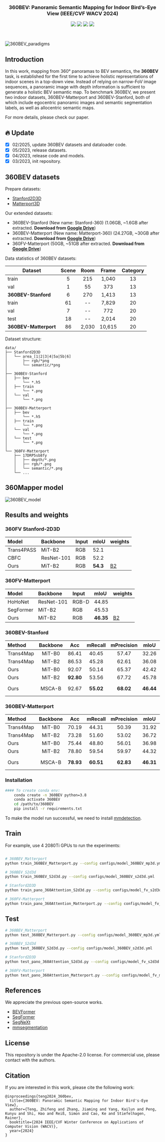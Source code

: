 <div align="center"> 

### 360BEV: Panoramic Semantic Mapping for Indoor Bird’s-Eye View (IEEE/CVF WACV 2024)

</div>

<p align="center">
<a href="https://arxiv.org/pdf/2303.11910.pdf">
    <img src="https://img.shields.io/badge/arXiv-2303.11910-red" /></a>
<a href="https://jamycheung.github.io/360BEV.html">
    <img src="https://img.shields.io/badge/Project-page-green" /></a>
<a href="https://pytorch.org/">
    <img src="https://img.shields.io/badge/Framework-PyTorch-orange.svg" /></a>
<a href="https://github.com/jamycheung/DELIVER/blob/main/LICENSE">
    <img src="https://img.shields.io/badge/License-Apache_2.0-blue.svg" /></a>
</p>

<br />

![360BEV_paradigms](figs/360BEV_paradigms.png)


## Introduction

In this work, mapping from 360° panoramas to BEV semantics, the **360BEV** task, is established for the first time to achieve holistic representations of indoor scenes in a top-down view. Instead of relying on narrow-FoV image sequences, a panoramic image with depth information is sufficient to generate a holistic BEV semantic map. To benchmark 360BEV, we present two indoor datasets, 360BEV-Matterport and 360BEV-Stanford, both of which include egocentric panoramic images and semantic segmentation labels, as well as allocentric semantic maps.

For more details, please check our paper.

## :fire: Update
- [x] 02/2025, update 360BEV datasets and dataloader code.
- [x] 05/2023, release datasets.
- [x] 04/2023, release code and models.
- [x] 03/2023, init repository.

## 360BEV datasets

Prepare datasets:
- [Stanford2D3D](https://arxiv.org/abs/1702.01105)
- [Matterport3D](https://niessner.github.io/Matterport)

Our extended datasets:
- 360BEV-Stanford (New name: Stanford-360) (1.06GB, ~1.6GB after extracted. **Download from [Google Drive](https://drive.google.com/file/d/1XzhYkJL_5pbT7I4YNiVYGRN-1ay3MsUW/view?usp=sharing)**)
- 360BEV-Matterport (New name: Matterport-360) (24.27GB, ~30GB after extracted. **Download from [Google Drive](https://drive.google.com/file/d/1GoskbMx_tZ9kuk39jVeKrOgndMXBz-HP/view?usp=sharing)**)
- 360FV-Matterport (50GB, ~51GB after extracted. **Download from [Google Drive](https://drive.google.com/file/d/1RD0sfINWJmGetremLu0ZO7ZvoSYRZVeJ/view?usp=sharing)**)

Data statistics of 360BEV datasets:

| Dataset  | Scene  | Room | Frame | Category |
|-------------------|:----------------:|:---------------:|:----------------:|:-------------------:|
| train    |         5        |       215       |       1,040      |          13         |
| val      |         1        |        55       |        373       |          13         |
| **360BEV-Stanford**   |         6        |       270       |       1,413      |          13         |
| train    |        61        |        --       |       7,829      |          20         |
| val      |         7        |        --       |        772       |          20         |
| test     |        18        |        --       |       2,014      |          20         |
| **360BEV-Matterport** |        86        |      2,030      |      10,615      |          20         |

Dataset structure:
```text
data/
├── Stanford2D3D
│   └── area_[1|2|3|4|5a|5b|6]
│       ├── rgb/*png
│       └── semantic/*png
│
├── 360BEV-Stanford
│   ├── bev
│       └── *.h5 
│   ├── train
│       └── *.png 
│   └── val
│       └── *.png
│
├── 360BEV-Matterport
│   ├── bev
│       └── *.h5 
│   ├── train
│       └── *.png 
│   └── val
│       └── *.png
│   └── test
│       └── *.png
│
└── 360FV-Matterport
    ├── 17DRP5sb8fy
    │   ├── depth/*.png
    │   ├── rgb/*.png
    │   └── semantic/*.png   
    └── ...

```


## 360Mapper model

![360BEV_model](figs/360BEV_model.png)

## Results and weights

### 360FV Stanford-2D3D 

| Model      | Backbone   | Input | mIoU  | weights |
| :--------- | :--------- | :---- | :---- | :------ |
| Trans4PASS | MiT-B2     | RGB   | 52.1 |         |
| CBFC       | ResNet-101 | RGB   | 52.2 |         |
| Ours       | MiT-B2     | RGB   | **54.3** | [B2](https://drive.google.com/drive/folders/1hPmZaWeojfNVQ3NUI4P1CZafK1X1LRwW?usp=share_link) |

### 360FV-Matterport

| Model      | Backbone   | Input | mIoU  | weights |
| :--------- | :--------- | :---- | :---- | :------ |
|HoHoNet |  ResNet-101 | RGB-D | 44.85 | |
|SegFormer  |  MiT-B2 | RGB | 45.53 | |
|Ours |  MiT-B2 | RGB | **46.35** | [B2](https://drive.google.com/drive/folders/14myQElCSWEsI8VvYYWAD_1U412jIqiAa?usp=share_link) |


### 360BEV-Stanford
| Method    | Backbone | Acc    | mRecall | mPrecision | mIoU        | weights |
| :--------- | :----------: | :--------: | :---------: | :------------: | :------------: | :-------------- |
|Trans4Map | MiT-B0 | 86.41 | 40.45 | 57.47 | 32.26 |  |
|Trans4Map | MiT-B2 | 86.53 | 45.28 | 62.61 | 36.08 |  |
| Ours | MiT-B0       | 92.07     | 50.14      | 65.37         | 42.42          |  [B0](https://drive.google.com/file/d/1FbUciae3B_xXowtxN6RP7L6NLkIrvXWe/view?usp=share_link) |
| Ours | MiT-B2       | **92.80** | 53.56      | 67.72         | 45.78          |  [B2](https://drive.google.com/file/d/11PLufI8J3NioD53i0NK3V9oRmZSYbsZO/view?usp=share_link) |
| Ours | MSCA-B       | 92.67     | **55.02**  | **68.02**     | **46.44**      |  [MSCA-B](https://drive.google.com/file/d/1luGX1s4_rjIvugYDP0U1aspb3tNCjBXN/view?usp=share_link) |

### 360BEV-Matterport
| Method    | Backbone | Acc    | mRecall | mPrecision | mIoU        | weights |
| :--------- | :----------: | :--------: | :---------: | :------------: | :------------: | :-------------- |
|Trans4Map | MiT-B0 | 70.19 | 44.31 | 50.39 | 31.92  |  |
|Trans4Map | MiT-B2 | 73.28 | 51.60 | 53.02 | 36.72  |  |
| Ours | MiT-B0 | 75.44 | 48.80 | 56.01 | 36.98  | [B0](https://drive.google.com/file/d/1B3wtAbb57P56QQIX6tAUNwoRp07Y7zIV/view?usp=share_link) |
| Ours | MiT-B2 | 78.80 | 59.54 | 59.97 | 44.32  | [B2](https://drive.google.com/file/d/1B1zxgYn5w_VRb1oZ8h4b6Zm0BgQsxlgs/view?usp=share_link) |
| Ours | MSCA-B |**78.93** | **60.51** | **62.83** | **46.31** | [MSCA-B](https://drive.google.com/file/d/1MoBzRX-GmVEvMlthmvl-n5v2hIe6lOgd/view?usp=share_link) |

### Installation
```bash
#### To create conda env:
    conda create -n 360BEV python=3.8
    conda activate 360BEV
    cd /path/to/360BEV
    pip install -r requirements.txt
```
 To make the model run successful, we need to install [mmdetection](https://mmdetection.readthedocs.io/en/v2.0.0/install.html).


## Train
For example, use 4 2080Ti GPUs to run the experiments:
```bash

# 360BEV_Matterport
python train_360BEV_Matterport.py --config configs/model_360BEV_mp3d.yml

# 360BEV_S2d3d
python train_360BEV_S2d3d.py --config configs/model_360BEV_s2d3d.yml

# Stanford2D3D
python train_pano_360Attention_S2d3d.py --config configs/model_fv_s2d3d.yml

# 360FV-Matterport
python train_pano_360Attention_Matterport.py --config configs/model_fv_mp3d.yml

```

## Test

```bash
# 360BEV_Matterport
python test_360BEV_Matterport.py --config configs/model_360BEV_mp3d.yml

# 360BEV_S2d3d
python test_360BEV_S2d3d.py --config configs/model_360BEV_s2d3d.yml

# Stanford2D3D
python test_pano_360Attention_S2d3d.py --config configs/model_fv_s2d3d.yml

# 360FV-Matterport
python test_pano_360Attention_Matterport.py --config configs/model_fv_mp3d.yml

```



## References
We appreciate the previous open-source works.
* [BEVFormer](https://github.com/fundamentalvision/BEVFormer)
* [SegFormer](https://github.com/NVlabs/SegFormer)
* [SegNeXt](https://github.com/visual-attention-network/segnext)
* [mmsegmentation](https://github.com/open-mmlab/mmsegmentation)

## License

This repository is under the Apache-2.0 license. For commercial use, please contact with the authors.


## Citation

If you are interested in this work, please cite the following work:
```
@inproceedings{teng2024_360bev,
  title={360BEV: Panoramic Semantic Mapping for Indoor Bird's-Eye View}, 
  author={Teng, Zhifeng and Zhang, Jiaming and Yang, Kailun and Peng, Kunyu and Shi, Hao and Reiß, Simon and Cao, Ke and Stiefelhagen, Rainer},
  booktitle={2024 IEEE/CVF Winter Conference on Applications of Computer Vision (WACV)},
  year={2024}
}
```
